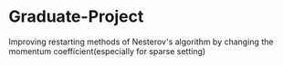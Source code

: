 # Graduate-Project

Improving restarting methods of Nesterov's algorithm by changing the momentum coefficient(especially for sparse setting)
